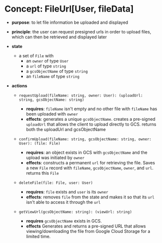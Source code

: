 
# Concept: FileUrl[User, fileData]

* **purpose**: to let file information be uploaded and displayed

* **principle**: the user can request presigned urls in order to upload files, which can then be retrieved and displayed later

* **state**
    * a set of `File` with
        * an `owner` of type `User`
        * a `url` of type `string`
        * a `gcsObjectName` of type `string`
        * an `fileName` of type `string`

* **actions**
    * `requestUpload(fileName: string, owner: User): (uploadUrl: string, gcsObjectName: string)`
        * **requires**: `fileName` isn't empty and no other file with `fileName` has been uploaded with `owner`
        * **effects**: generates a unique `gcsObjectName`. creates a pre-signed `uploadUrl` that allows the client to upload directly to GCS. returns both the uploadUrl and gcsObjectName

    * `confirmUpload(fileName: string, gcsObjectName: string, owner: User): (file: File)`
        * **requires**: an object exists in GCS with `gcsObjectName` and the upload was initiated by `owner`
        * **effects**: constructs a permanent `url` for retrieving the file. Saves a new `File` record with `fileName`, `gcsObjectName`, `owner`, and `url`. returns this `File`

    * `deleteFile(file: File, user: User)`
        * **requires**: `file` exists and `user` is its `owner`
        * **effects**: removes `file` from the state and makes it so that its `url` isn't able to access it through the `url`

    * `getViewUrl(gcsObjectName: string): (viewUrl: string)`
        * **requires** `gcsObjectName` exists in GCS.
        * **effects** Generates and returns a pre-signed URL that allows viewing/downloading the file from Google Cloud Storage for a limited time.
